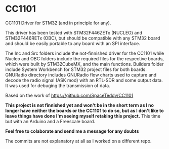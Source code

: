 # CC1101

CC1101 Driver for STM32 (and in principle for any).

This driver has been tested with STM32F446ZETx (NUCLEO) and STM32F446RETx (OBC), but should be compatible with any STM32 board and should be easily portable to any board with an SPI interface.

The Inc and Src folders include the not-finnished driver for the CC1101 while Nucleo and OBC folders include the required files for the respective boards, which were built by STM32CubeMX, and the main functions. Builders folder include System Workbench for STM32 project files for both boards. GNURadio directory includes GNURadio flow charts used to capture and decode the radio signal (ASK mod) with an RTL-SDR and some output data. It was used for debuging the transmission of data.

Based on the work of https://github.com/SpaceTeddy/CC1101

**This project is not finnished yet and won't be in the short term as I no longer have neither the boards or the CC1101 to do so, but as I don't like to leave things have done I'm seeing myself retaking this project.** This time but with an Arduino and a Freescale board.

**Feel free to colaborate and send me a message for any doubts**

The commits are not explanatory at all as I worked on a different repo.
